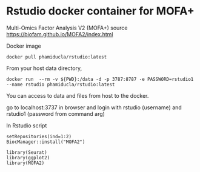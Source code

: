 # Rstudio docker container for MOFA+

Multi-Omics Factor Analysis V2 (MOFA+) source https://biofam.github.io/MOFA2/index.html

Docker image
```
docker pull phamiducla/rstudio:latest
```
From your host data directory, 
```
docker run  --rm -v ${PWD}:/data -d -p 3787:8787 -e PASSWORD=rstudio1 --name rstudio phamiducla/rstudio:latest
```

You can access to data and files from host to the docker.

go to localhost:3737 in browser and login with rstudio (username) and rstudio1 (password from command arg)


In Rstudio script
```
setRepositories(ind=1:2)
BiocManager::install("MOFA2")

library(Seurat)
library(ggplot2)
library(MOFA2)
```